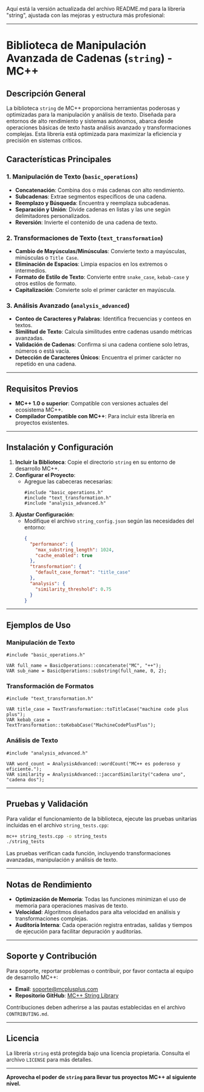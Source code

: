 Aquí está la versión actualizada del archivo README.md para la librería "string", ajustada con las mejoras y estructura más profesional:

---

# **Biblioteca de Manipulación Avanzada de Cadenas (`string`) - MC++**

## **Descripción General**

La biblioteca `string` de MC++ proporciona herramientas poderosas y optimizadas para la manipulación y análisis de texto. Diseñada para entornos de alto rendimiento y sistemas autónomos, abarca desde operaciones básicas de texto hasta análisis avanzado y transformaciones complejas. Esta librería está optimizada para maximizar la eficiencia y precisión en sistemas críticos.

## **Características Principales**

### **1. Manipulación de Texto** (`basic_operations`)
- **Concatenación**: Combina dos o más cadenas con alto rendimiento.
- **Subcadenas**: Extrae segmentos específicos de una cadena.
- **Reemplazo y Búsqueda**: Encuentra y reemplaza subcadenas.
- **Separación y Unión**: Divide cadenas en listas y las une según delimitadores personalizados.
- **Reversión**: Invierte el contenido de una cadena de texto.

### **2. Transformaciones de Texto** (`text_transformation`)
- **Cambio de Mayúsculas/Minúsculas**: Convierte texto a mayúsculas, minúsculas o `Title Case`.
- **Eliminación de Espacios**: Limpia espacios en los extremos o intermedios.
- **Formato de Estilo de Texto**: Convierte entre `snake_case`, `kebab-case` y otros estilos de formato.
- **Capitalización**: Convierte solo el primer carácter en mayúscula.

### **3. Análisis Avanzado** (`analysis_advanced`)
- **Conteo de Caracteres y Palabras**: Identifica frecuencias y conteos en textos.
- **Similitud de Texto**: Calcula similitudes entre cadenas usando métricas avanzadas.
- **Validación de Cadenas**: Confirma si una cadena contiene solo letras, números o está vacía.
- **Detección de Caracteres Únicos**: Encuentra el primer carácter no repetido en una cadena.

---

## **Requisitos Previos**

- **MC++ 1.0 o superior**: Compatible con versiones actuales del ecosistema MC++.
- **Compilador Compatible con MC++**: Para incluir esta librería en proyectos existentes.

---

## **Instalación y Configuración**

1. **Incluir la Biblioteca**: Copie el directorio `string` en su entorno de desarrollo MC++.
2. **Configurar el Proyecto**:
   - Agregue las cabeceras necesarias:
     ```mc++
     #include "basic_operations.h"
     #include "text_transformation.h"
     #include "analysis_advanced.h"
     ```
3. **Ajustar Configuración**:
   - Modifique el archivo `string_config.json` según las necesidades del entorno:
     ```json
     {
       "performance": {
         "max_substring_length": 1024,
         "cache_enabled": true
       },
       "transformation": {
         "default_case_format": "title_case"
       },
       "analysis": {
         "similarity_threshold": 0.75
       }
     }
     ```

---

## **Ejemplos de Uso**

### **Manipulación de Texto**
```mc++
#include "basic_operations.h"

VAR full_name = BasicOperations::concatenate("MC", "++");
VAR sub_name = BasicOperations::substring(full_name, 0, 2);
```

### **Transformación de Formatos**
```mc++
#include "text_transformation.h"

VAR title_case = TextTransformation::toTitleCase("machine code plus plus");
VAR kebab_case = TextTransformation::toKebabCase("MachineCodePlusPlus");
```

### **Análisis de Texto**
```mc++
#include "analysis_advanced.h"

VAR word_count = AnalysisAdvanced::wordCount("MC++ es poderoso y eficiente.");
VAR similarity = AnalysisAdvanced::jaccardSimilarity("cadena uno", "cadena dos");
```

---

## **Pruebas y Validación**

Para validar el funcionamiento de la biblioteca, ejecute las pruebas unitarias incluidas en el archivo `string_tests.cpp`:

```bash
mc++ string_tests.cpp -o string_tests
./string_tests
```

Las pruebas verifican cada función, incluyendo transformaciones avanzadas, manipulación y análisis de texto.

---

## **Notas de Rendimiento**

- **Optimización de Memoria**: Todas las funciones minimizan el uso de memoria para operaciones masivas de texto.
- **Velocidad**: Algoritmos diseñados para alta velocidad en análisis y transformaciones complejas.
- **Auditoría Interna**: Cada operación registra entradas, salidas y tiempos de ejecución para facilitar depuración y auditorías.

---

## **Soporte y Contribución**

Para soporte, reportar problemas o contribuir, por favor contacta al equipo de desarrollo MC++:

- **Email**: soporte@mcplusplus.com
- **Repositorio GitHub**: [MC++ String Library](https://github.com/tu_usuario/mc_string)

Contribuciones deben adherirse a las pautas establecidas en el archivo `CONTRIBUTING.md`.

---

## **Licencia**

La librería `string` está protegida bajo una licencia propietaria. Consulta el archivo `LICENSE` para más detalles.

---

**Aprovecha el poder de `string` para llevar tus proyectos MC++ al siguiente nivel.**